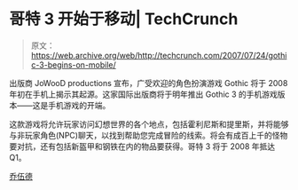 # 哥特 3 开始于移动| TechCrunch

> 原文：<https://web.archive.org/web/http://techcrunch.com/2007/07/24/gothic-3-begins-on-mobile/>

出版商 JoWooD productions 宣布，广受欢迎的角色扮演游戏 Gothic 将于 2008 年初在手机上揭示其起源。这家国际出版商将于明年推出 Gothic 3 的手机游戏版本——这是手机游戏的开端。

这款游戏将允许玩家访问幻想世界的各个地点，包括霍利尼斯和提里斯，并将能够与非玩家角色(NPC)聊天，以找到帮助您完成冒险的线索。将会有成百上千的怪物要对抗，还有包括新盔甲和钢铁在内的物品要获得。哥特 3 将于 2008 年抵达 Q1。

[乔伍德](https://web.archive.org/web/20140105072232/http://www.jowood.com/)